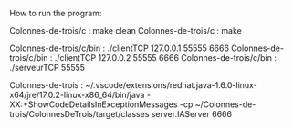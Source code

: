 How to run the program:

Colonnes-de-trois/c : make clean
Colonnes-de-trois/c : make

Colonnes-de-trois/c/bin : ./clientTCP 127.0.0.1 55555 6666
Colonnes-de-trois/c/bin : ./clientTCP 127.0.0.2 55555 6666
Colonnes-de-trois/c/bin : ./serveurTCP 55555

Colonnes-de-trois : ~/.vscode/extensions/redhat.java-1.6.0-linux-x64/jre/17.0.2-linux-x86_64/bin/java -XX:+ShowCodeDetailsInExceptionMessages -cp ~/Colonnes-de-trois/ColonnesDeTrois/target/classes server.IAServer 6666